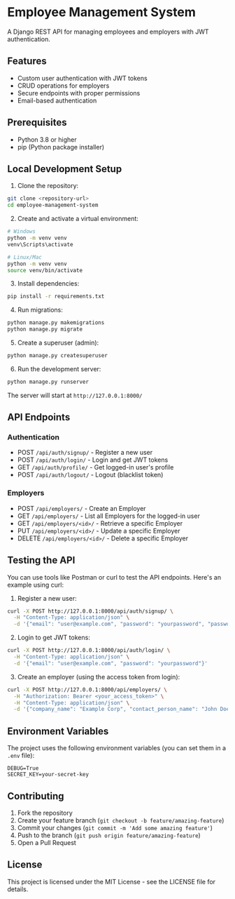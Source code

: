 # Employee Management System

A Django REST API for managing employees and employers with JWT authentication.

## Features

- Custom user authentication with JWT tokens
- CRUD operations for employers
- Secure endpoints with proper permissions
- Email-based authentication

## Prerequisites

- Python 3.8 or higher
- pip (Python package installer)

## Local Development Setup

1. Clone the repository:
```bash
git clone <repository-url>
cd employee-management-system
```

2. Create and activate a virtual environment:
```bash
# Windows
python -m venv venv
venv\Scripts\activate

# Linux/Mac
python -m venv venv
source venv/bin/activate
```

3. Install dependencies:
```bash
pip install -r requirements.txt
```

4. Run migrations:
```bash
python manage.py makemigrations
python manage.py migrate
```

5. Create a superuser (admin):
```bash
python manage.py createsuperuser
```

6. Run the development server:
```bash
python manage.py runserver
```

The server will start at `http://127.0.0.1:8000/`

## API Endpoints

### Authentication
- POST `/api/auth/signup/` - Register a new user
- POST `/api/auth/login/` - Login and get JWT tokens
- GET `/api/auth/profile/` - Get logged-in user's profile
- POST `/api/auth/logout/` - Logout (blacklist token)

### Employers
- POST `/api/employers/` - Create an Employer
- GET `/api/employers/` - List all Employers for the logged-in user
- GET `/api/employers/<id>/` - Retrieve a specific Employer
- PUT `/api/employers/<id>/` - Update a specific Employer
- DELETE `/api/employers/<id>/` - Delete a specific Employer

## Testing the API

You can use tools like Postman or curl to test the API endpoints. Here's an example using curl:

1. Register a new user:
```bash
curl -X POST http://127.0.0.1:8000/api/auth/signup/ \
  -H "Content-Type: application/json" \
  -d '{"email": "user@example.com", "password": "yourpassword", "password2": "yourpassword"}'
```

2. Login to get JWT tokens:
```bash
curl -X POST http://127.0.0.1:8000/api/auth/login/ \
  -H "Content-Type: application/json" \
  -d '{"email": "user@example.com", "password": "yourpassword"}'
```

3. Create an employer (using the access token from login):
```bash
curl -X POST http://127.0.0.1:8000/api/employers/ \
  -H "Authorization: Bearer <your_access_token>" \
  -H "Content-Type: application/json" \
  -d '{"company_name": "Example Corp", "contact_person_name": "John Doe", "email": "contact@example.com", "phone_number": "1234567890", "address": "123 Main St"}'
```

## Environment Variables

The project uses the following environment variables (you can set them in a `.env` file):

```
DEBUG=True
SECRET_KEY=your-secret-key
```

## Contributing

1. Fork the repository
2. Create your feature branch (`git checkout -b feature/amazing-feature`)
3. Commit your changes (`git commit -m 'Add some amazing feature'`)
4. Push to the branch (`git push origin feature/amazing-feature`)
5. Open a Pull Request

## License

This project is licensed under the MIT License - see the LICENSE file for details. 